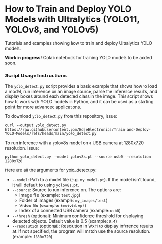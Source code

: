 # How to Train and Deploy YOLO Models with Ultralytics (YOLO11, YOLOv8, and YOLOv5)
Tutorials and examples showing how to train and deploy Ultralytics YOLO models.

**Work in progress!**
Colab notebook for training YOLO models to be added soon.

### Script Usage Instructions
The `yolo_detect.py` script provides a basic example that shows how to load a model, run inference on an image source, parse the inference results, and display boxes around each detected class in the image. This script shows how to work with YOLO models in Python, and it can be used as a starting point for more advanced applications. 

To download `yolo_detect.py` from this repository, issue: 

```
curl --output yolo_detect.py https://raw.githubusercontent.com/EdjeElectronics/Train-and-Deploy-YOLO-Models/refs/heads/main/yolo_detect.py
```

To run inference with a yolov8s model on a USB camera at 1280x720 resolution, issue:

```
python yolo_detect.py --model yolov8s.pt --source usb0 --resolution 1280x720
```

Here are all the arguments for yolo_detect.py:

- `--model`: Path to a model file (e.g. `my_model.pt`). If the model isn't found, it will default to using `yolov8s.pt`.
- `--source`: Source to run inference on. The options are:
    - Image file (example: `test.jpg`)
    - Folder of images (example: `my_images/test`)
    - Video file (example: `testvid.mp4`)
    - Index of a connected USB camera (example: `usb0`)
- `--thresh` (optional): Minimum confidence threshold for displaying detected objects. Default value is 0.5 (example: `0.4`)
- `--resolution` (optional): Resolution in WxH to display inference results at. If not specified, the program will match use the source resolution. (example: `1280x720`)
